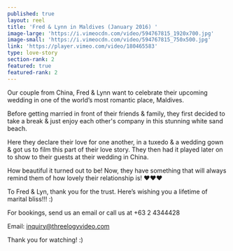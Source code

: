 ```yaml
---
published: true
layout: reel
title: 'Fred & Lynn in Maldives (January 2016) '
image-large: 'https://i.vimeocdn.com/video/594767815_1920x700.jpg'
image-small: 'https://i.vimeocdn.com/video/594767815_750x500.jpg'
link: 'https://player.vimeo.com/video/180465583'
type: love-story
section-rank: 2
featured: true
featured-rank: 2
---
```

Our couple from China, Fred & Lynn want to celebrate their upcoming wedding in one of the world’s most romantic place, Maldives.

Before getting married in front of their friends & family, they first decided to take a break & just enjoy each other's company in this stunning white sand beach.

Here they declare their love for one another, in a tuxedo & a wedding gown & got us to film this part of their love story. They then had it played later on to show to their guests at their wedding in China.

How beautiful it turned out to be! Now, they have something that will always remind them of how lovely their relationship is! ♥♥♥

To Fred & Lyn, thank you for the trust. Here’s wishing you a lifetime of marital bliss!!! :)

For bookings, send us an email or call us at +63 2 4344428

Email: inquiry@threelogyvideo.com

Thank you for watching! :)
